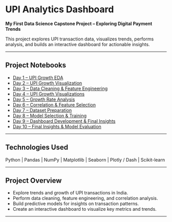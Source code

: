 # UPI Analytics Dashboard
**My First Data Science Capstone Project – Exploring Digital Payment Trends**

This project explores UPI transaction data, visualizes trends, performs analysis, and builds an interactive dashboard for actionable insights.

---

## Project Notebooks

- [Day 1 – UPI Growth EDA](DAY_1_CAPSTONE_PROJECT.ipynb)  
- [Day 2 – UPI Growth Visualization](DAY_2_CAPSTONE_PROJECT.ipynb)  
- [Day 3 – Data Cleaning & Feature Engineering](DAY_3_CAPSTONE_PROJECT.ipynb)  
- [Day 4 – UPI Growth Visualizations](DAY_4_CAPSTONE_PROJECT.ipynb)  
- [Day 5 – Growth Rate Analysis](DAY_5_CAPSTONE_PROJECT.ipynb)  
- [Day 6 – Correlation & Feature Selection](DAY_6_CAPSTONE_PROJECT.ipynb)  
- [Day 7 – Dataset Preparation](DAY_7_CAPSTONE_PROJECT.ipynb)  
- [Day 8 – Model Selection & Training](DAY_8_CAPSTONE_PROJECT.ipynb)  
- [Day 9 – Dashboard Development & Final Insights](DAY_9_CAPSTONE_PROJECT.ipynb)
- [Day 10 – Final Insights & Model Evaluation](DAY_10_CAPSTONE_PROJECT.ipynb) 


---

## Technologies Used

Python | Pandas | NumPy | Matplotlib | Seaborn | Plotly / Dash | Scikit-learn  

---

## Project Overview

- Explore trends and growth of UPI transactions in India.  
- Perform data cleaning, feature engineering, and correlation analysis.  
- Build predictive models for insights on transaction patterns.  
- Create an interactive dashboard to visualize key metrics and trends.

---

